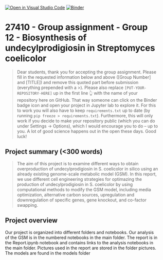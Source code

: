[![Open in Visual Studio Code](https://classroom.github.com/assets/open-in-vscode-c66648af7eb3fe8bc4f294546bfd86ef473780cde1dea487d3c4ff354943c9ae.svg)](https://classroom.github.com/online_ide?assignment_repo_id=9255014&assignment_repo_type=AssignmentRepo)
[![Binder](https://mybinder.org/badge_logo.svg)](https://mybinder.org/v2/gh/27410/[PUT-YOUR-REPOSITORY-HERE]/main)

# 27410 - Group assignment - Group 12 - Biosynthesis of undecylprodigiosin in Streptomyces coelicolor

> Dear students, thank you for accepting the group assignment. Please fill in the
> requested information below and above ([Group Number] and [TITLE]) and remove this quoted part before submission (everything prepended with a >).
> Please also replace `[PUT-YOUR-REPOSITORY-HERE]` up in the first line 👆 with the name of your repository here on GitHub.
> That way someone can click on the Binder badge icon and open your project in Jupyter lab to explore it.
> For this to work you will also have to keep `requirements.txt` up to date (by running `pip freeze > requirements.txt`).
> Furthermore, this will only work if you decide to make your repository public (which you can do under Settings -> Options),
> which I would encourage you to do – up to you. A lot of good science happens out in the open these days.
> Good luck!

## Project summary (<300 words)
> The aim of this project is to examine different ways to obtain overproduction of undecylprodigiosin in S. coelicolor in silico using an already existing genome-scale
> metabolic model (GSM). In this report, we use different cell engineering strategies for optimazing the production of undecylprodigiosin in S. coelicolor by using 
> computational methods to modify the GSM model, including media optimization, alternative carbon sources, upregulation and downregulation of specific genes,
> gene knockout, and co-factor swapping. 


## Project overview 
Our project is organized into different folders and notebooks.
Our analysis of the GSM is in the numbered notebooks in the main folder.
The report is in the Report.ipynb notebook and contains links to the analysis notebooks in the main folder.
Pictures used in the report are stored in the folder pictures.
The models are found in the models folder




